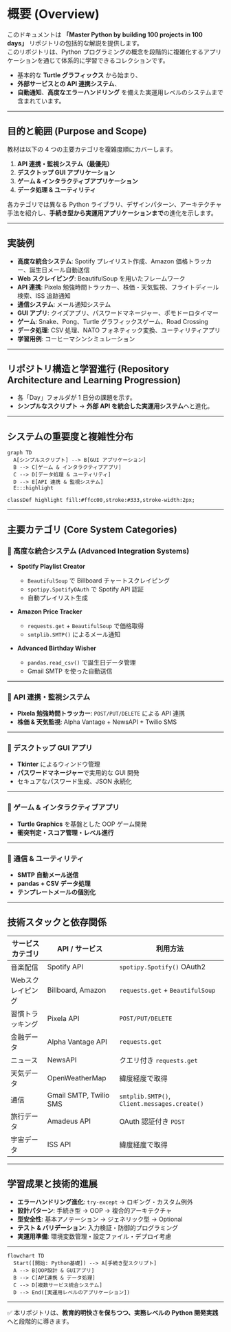 # 概要 (Overview)
このドキュメントは **「Master Python by building 100 projects in 100 days」** リポジトリの包括的な解説を提供します。  
このリポジトリは、Python プログラミングの概念を段階的に複雑化するアプリケーションを通じて体系的に学習できるコレクションです。  

- 基本的な **Turtle グラフィックス** から始まり、  
- **外部サービスとの API 連携システム**、  
- **自動通知**、**高度なエラーハンドリング** を備えた実運用レベルのシステムまで含まれています。  

---

## 目的と範囲 (Purpose and Scope)
教材は以下の 4 つの主要カテゴリを複雑度順にカバーします。  

1. **API 連携・監視システム（最優先）**  
2. **デスクトップ GUI アプリケーション**  
3. **ゲーム & インタラクティブアプリケーション**  
4. **データ処理 & ユーティリティ**  

各カテゴリでは異なる Python ライブラリ、デザインパターン、アーキテクチャ手法を紹介し、**手続き型から実運用アプリケーションまで**の進化を示します。

---

## 実装例
- **高度な統合システム**: Spotify プレイリスト作成、Amazon 価格トラッカー、誕生日メール自動送信  
- **Web スクレイピング**: BeautifulSoup を用いたフレームワーク  
- **API 連携**: Pixela 勉強時間トラッカー、株価・天気監視、フライトディール検索、ISS 追跡通知  
- **通信システム**: メール通知システム  
- **GUI アプリ**: クイズアプリ、パスワードマネージャー、ポモドーロタイマー  
- **ゲーム**: Snake、Pong、Turtle グラフィックスゲーム、Road Crossing  
- **データ処理**: CSV 処理、NATO フォネティック変換、ユーティリティアプリ  
- **学習用例**: コーヒーマシンシミュレーション  

---

## リポジトリ構造と学習進行 (Repository Architecture and Learning Progression)
- 各「Day」フォルダが 1 日分の課題を示す。  
- **シンプルなスクリプト** → **外部 API を統合した実運用システム**へと進化。  

---

## システムの重要度と複雑性分布
```mermaid
graph TD
  A[シンプルスクリプト] --> B[GUI アプリケーション]
  B --> C[ゲーム & インタラクティブアプリ]
  C --> D[データ処理 & ユーティリティ]
  D --> E[API 連携 & 監視システム]
  E:::highlight

classDef highlight fill:#ffcc00,stroke:#333,stroke-width:2px;
````

---

## 主要カテゴリ (Core System Categories)

### 🔹 高度な統合システム (Advanced Integration Systems)

* **Spotify Playlist Creator**

  * `BeautifulSoup` で Billboard チャートスクレイピング
  * `spotipy.SpotifyOAuth` で Spotify API 認証
  * 自動プレイリスト生成

* **Amazon Price Tracker**

  * `requests.get` + `BeautifulSoup` で価格取得
  * `smtplib.SMTP()` によるメール通知

* **Advanced Birthday Wisher**

  * `pandas.read_csv()` で誕生日データ管理
  * Gmail SMTP を使った自動送信

---

### 🔹 API 連携・監視システム

* **Pixela 勉強時間トラッカー**: `POST/PUT/DELETE` による API 連携
* **株価 & 天気監視**: Alpha Vantage + NewsAPI + Twilio SMS

---

### 🔹 デスクトップ GUI アプリ

* **Tkinter** によるウィンドウ管理
* **パスワードマネージャー**で実用的な GUI 開発
* セキュアなパスワード生成、JSON 永続化

---

### 🔹 ゲーム & インタラクティブアプリ

* **Turtle Graphics** を基盤とした OOP ゲーム開発
* **衝突判定・スコア管理・レベル進行**

---

### 🔹 通信 & ユーティリティ

* **SMTP 自動メール送信**
* **pandas + CSV データ処理**
* **テンプレートメールの個別化**

---

## 技術スタックと依存関係

| サービスカテゴリ   | API / サービス             | 利用方法                                         |
| ---------- | ---------------------- | -------------------------------------------- |
| 音楽配信       | Spotify API            | `spotipy.Spotify()` OAuth2                   |
| Webスクレイピング | Billboard, Amazon      | `requests.get` + `BeautifulSoup`             |
| 習慣トラッキング   | Pixela API             | `POST/PUT/DELETE`                            |
| 金融データ      | Alpha Vantage API      | `requests.get`                               |
| ニュース       | NewsAPI                | クエリ付き `requests.get`                         |
| 天気データ      | OpenWeatherMap         | 緯度経度で取得                                      |
| 通信         | Gmail SMTP, Twilio SMS | `smtplib.SMTP()`, `Client.messages.create()` |
| 旅行データ      | Amadeus API            | OAuth 認証付き `POST`                            |
| 宇宙データ      | ISS API                | 緯度経度で取得                                      |

---

## 学習成果と技術的進展

* **エラーハンドリング進化**: `try-except` → ロギング・カスタム例外
* **設計パターン**: 手続き型 → OOP → 複合的アーキテクチャ
* **型安全性**: 基本アノテーション → ジェネリック型 → Optional
* **テスト & バリデーション**: 入力検証・防御的プログラミング
* **実運用準備**: 環境変数管理・設定ファイル・デプロイ考慮

---

```mermaid
flowchart TD
  Start([開始: Python基礎]) --> A[手続き型スクリプト]
  A --> B[OOP設計 & GUIアプリ]
  B --> C[API連携 & データ処理]
  C --> D[複数サービス統合システム]
  D --> End([実運用レベルのアプリケーション])
```

---

✅ 本リポジトリは、**教育的明快さを保ちつつ、実務レベルの Python 開発実践**へと段階的に導きます。
